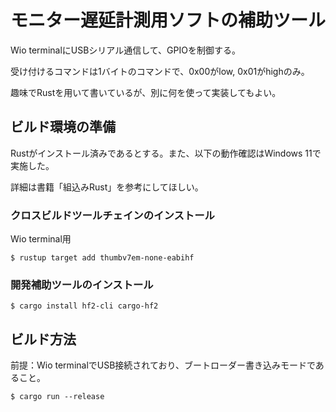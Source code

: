 # モニター遅延計測用ソフトの補助ツール

Wio terminalにUSBシリアル通信して、GPIOを制御する。

受け付けるコマンドは1バイトのコマンドで、0x00がlow, 0x01がhighのみ。

趣味でRustを用いて書いているが、別に何を使って実装してもよい。

## ビルド環境の準備

Rustがインストール済みであるとする。また、以下の動作確認はWindows 11で実施した。

詳細は書籍「組込みRust」を参考にしてほしい。

### クロスビルドツールチェインのインストール

Wio terminal用

```
$ rustup target add thumbv7em-none-eabihf
```

### 開発補助ツールのインストール

```
$ cargo install hf2-cli cargo-hf2
```

## ビルド方法

前提：Wio terminalでUSB接続されており、ブートローダー書き込みモードであること。

```
$ cargo run --release
```